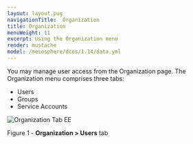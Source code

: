 ```yaml
---
layout: layout.pug
navigationTitle:  Organization
title: Organization
menuWeight: 11
excerpt: Using the Organization menu
render: mustache
model: /mesosphere/dcos/1.14/data.yml
---
```


You may manage user access from the Organization page. The Organization menu comprises three tabs:

- Users
- Groups
- Service Accounts

![Organization Tab EE](/mesosphere/dcos/1.14/img/GUI-Organization-Users-Users_List_Empty-1_12.png)

Figure 1 - **Organization > Users** tab
